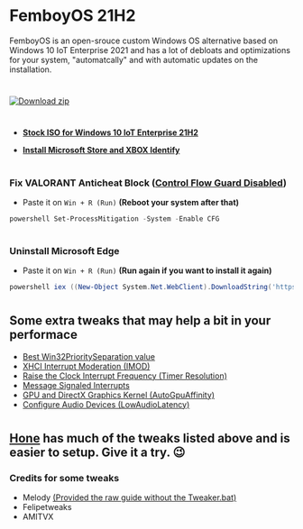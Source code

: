 # **FemboyOS 21H2**
FemboyOS is an open-srouce custom Windows OS alternative based on Windows 10 IoT Enterprise 2021 and has a lot of debloats and optimizations for your system, "automatcally" and with automatic updates on the installation.
#
[![Download zip](https://custom-icon-badges.herokuapp.com/badge/-Download-gray?style=for-the-badge&logo=download&logoColor=white "Download zip")](https://drive.google.com/u/0/uc?id=1nXnoIo_7ojONVKiHKyC4-Awgcq9KjXJN&export=download&confirm=t&uuid=296d67d3-bf78-4934-a0a1-55418b0244be&at=AB6BwCA-k0V4CwNc68COy1B6iP10:1699047305958)
#
* [**Stock ISO for Windows 10 IoT Enterprise 21H2**](https://bafybeicfku5j343hn3h6qj3l4fjqj5xu5542xhhhcnt6ivhduxp4ldu7re.ipfs.dweb.link/?filename=en-us_windows_10_iot_enterprise_ltsc_2021_x64_dvd_257ad90f.iso)
  
* [**Install Microsoft Store and XBOX Identify**](https://github.com/kkkgo/LTSC-Add-MicrosoftStore)
#
### **Fix VALORANT Anticheat Block ([Control Flow Guard Disabled](https://support-valorant.riotgames.com/hc/en-us/articles/4406555340179-How-to-Enable-Exploit-Protection-and-Prevent-Error-Code-VAN9002))**
* Paste it on `Win + R (Run)` **(Reboot your system after that)**
```ps1
powershell Set-ProcessMitigation -System -Enable CFG
```
#
### **Uninstall Microsoft Edge**
* Paste it on `Win + R (Run)` **(Run again if you want to install it again)**
```ps1
powershell iex ((New-Object System.Net.WebClient).DownloadString('https://raw.githubusercontent.com/AveYo/fox/main/Edge_Removal.bat'))
```
#
## Some extra tweaks that may help a bit in your performace
* [Best Win32PrioritySeparation value](https://github.com/amitxv/PC-Tuning/blob/main/docs/research.md#the-truth-behind-ambiguous-values)
* [XHCI Interrupt Moderation (IMOD)](https://github.com/amitxv/PC-Tuning/blob/main/docs/post-install.md#xhci-interrupt-moderation-imod)
* [Raise the Clock Interrupt Frequency (Timer Resolution)](https://github.com/amitxv/PC-Tuning/blob/main/docs/post-install.md#raise-the-clock-interrupt-frequency-timer-resolution)
* [Message Signaled Interrupts](https://github.com/amitxv/PC-Tuning/blob/main/docs/post-install.md#message-signaled-interrupts)
* [GPU and DirectX Graphics Kernel (AutoGpuAffinity)](https://github.com/amitxv/PC-Tuning/blob/main/docs/post-install.md#gpu-and-directx-graphics-kernel)
* [Configure Audio Devices (LowAudioLatency)](https://github.com/amitxv/PC-Tuning/blob/main/docs/post-install.md#configure-audio-devices)
#
## **[Hone](https://github.com/auraside/Hone) has much of the tweaks listed above and is easier to setup. Give it a try. 😉**

### Credits for some tweaks
* Melody [(Provided the raw guide without the Tweaker.bat)](https://www.youtube.com/embed/F_4BPuqn0_o)
* Felipetweaks
* AMITVX
